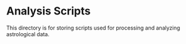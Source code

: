 # Analysis Scripts

This directory is for storing scripts used for processing and analyzing astrological data.
